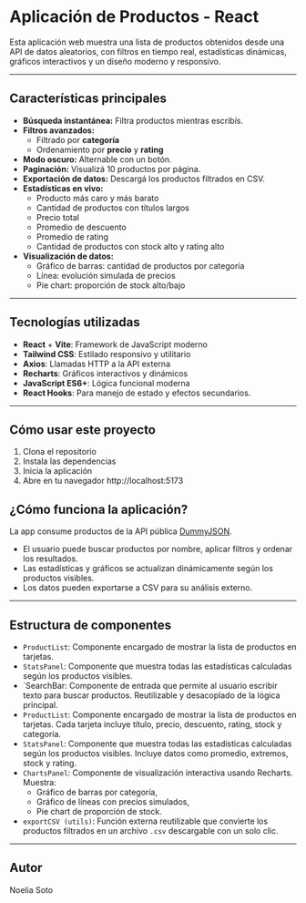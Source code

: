 # Aplicación de Productos - React

Esta aplicación web muestra una lista de productos obtenidos desde una API de datos aleatorios, con filtros en tiempo real, estadísticas dinámicas, gráficos interactivos y un diseño moderno y responsivo.

---

## Características principales

- **Búsqueda instantánea:** Filtra productos mientras escribís.
- **Filtros avanzados:**
  - Filtrado por **categoría**
  - Ordenamiento por **precio** y **rating**
- **Modo oscuro:** Alternable con un botón.
- **Paginación:** Visualizá 10 productos por página.
- **Exportación de datos:** Descargá los productos filtrados en CSV.
- **Estadísticas en vivo:**
  - Producto más caro y más barato
  - Cantidad de productos con títulos largos
  - Precio total
  - Promedio de descuento
  - Promedio de rating
  - Cantidad de productos con stock alto y rating alto
- **Visualización de datos:**
  - Gráfico de barras: cantidad de productos por categoría
  - Línea: evolución simulada de precios
  - Pie chart: proporción de stock alto/bajo

---

## Tecnologías utilizadas

- **React** + **Vite**: Framework de JavaScript moderno
- **Tailwind CSS**: Estilado responsivo y utilitario
- **Axios**: Llamadas HTTP a la API externa
- **Recharts**: Gráficos interactivos y dinámicos
- **JavaScript ES6+**: Lógica funcional moderna
- **React Hooks**: Para manejo de estado y efectos secundarios.

---

## Cómo usar este proyecto

1. Clona el repositorio
2. Instala las dependencias
3. Inicia la aplicación 
4. Abre en tu navegador http://localhost:5173


## ¿Cómo funciona la aplicación?

La app consume productos de la API pública [DummyJSON](https://dummyjson.com/products).

- El usuario puede buscar productos por nombre, aplicar filtros y ordenar los resultados.
- Las estadísticas y gráficos se actualizan dinámicamente según los productos visibles.
- Los datos pueden exportarse a CSV para su análisis externo.


---

## Estructura de componentes

- `ProductList`: Componente encargado de mostrar la lista de productos en tarjetas.
- `StatsPanel`: Componente que muestra todas las estadísticas calculadas según los productos visibles.
- `SearchBar: Componente de entrada que permite al usuario escribir texto para buscar productos. Reutilizable y desacoplado de la lógica principal.
- `ProductList`: Componente encargado de mostrar la lista de productos en tarjetas. Cada tarjeta incluye título, precio, descuento, rating, stock y categoría.
- `StatsPanel`: Componente que muestra todas las estadísticas calculadas según los productos visibles. Incluye datos como promedio, extremos, stock y rating.
- `ChartsPanel`: Componente de visualización interactiva usando Recharts. Muestra:
  - Gráfico de barras por categoría,
  - Gráfico de líneas con precios simulados,
  - Pie chart de proporción de stock.
- `exportCSV (utils)`: Función externa reutilizable que convierte los productos filtrados en un archivo `.csv` descargable con un solo clic.

---

## Autor

Noelia Soto

